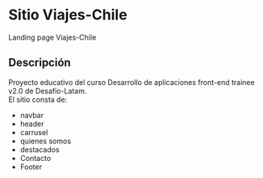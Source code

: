 # Sitio Viajes-Chile #
Landing page Viajes-Chile 

## Descripción ##
Proyecto educativo del curso Desarrollo de aplicaciones front-end trainee v2.0 de Desafio-Latam.  
El sitio consta de:
- navbar
- header
- carrusel
- quienes somos
- destacados
- Contacto
- Footer
